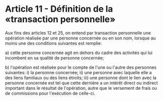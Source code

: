 # Article 11 - Définition de la «transaction personnelle»


Aux fins des articles 12 et 25, on entend par transaction personnelle une opération réalisée par une personne concernée ou en son nom, lorsque au moins une des conditions suivantes est remplie:

a) cette personne concernée agit en dehors du cadre des activités qui lui incombent en sa qualité de personne concernée;

b) l'opération est réalisée pour le compte de l'une ou l'autre des personnes suivantes: i) la personne concernée; ii) une personne avec laquelle elle a des liens familiaux ou des liens étroits; iii) une personne dont le lien avec la personne concernée est tel que cette dernière a un intérêt direct ou indirect important dans le résultat de l'opération, autre que le versement de frais ou de commissions pour l'exécution de celle-ci.
